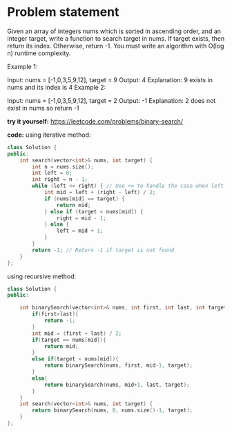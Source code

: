 # Problem statement

Given an array of integers nums which is sorted in ascending order, and an integer target, write a function to search target in nums. If target exists, then return its index. Otherwise, return -1.
You must write an algorithm with O(log n) runtime complexity.

Example 1:

Input: nums = [-1,0,3,5,9,12], target = 9
Output: 4
Explanation: 9 exists in nums and its index is 4
Example 2:

Input: nums = [-1,0,3,5,9,12], target = 2
Output: -1
Explanation: 2 does not exist in nums so return -1

**try it yourself:** https://leetcode.com/problems/binary-search/

**code:**
using iterative method:
```cpp
class Solution {
public:
    int search(vector<int>& nums, int target) {
        int n = nums.size();
        int left = 0;
        int right = n - 1;
        while (left <= right) { // Use <= to handle the case when left == right
            int mid = left + (right - left) / 2;
            if (nums[mid] == target) {
                return mid;
            } else if (target < nums[mid]) {
                right = mid - 1;
            } else {
                left = mid + 1;
            }
        }
        return -1; // Return -1 if target is not found
    }
};
```


using recursive method: 
```cpp
class Solution {
public:

    int binarySearch(vector<int>& nums, int first, int last, int target){
        if(first>last){
            return -1;
        }
        int mid = (first + last) / 2;
        if(target == nums[mid]){
            return mid;
        }
        else if(target < nums[mid]){
            return binarySearch(nums, first, mid-1, target);
        }
        else{
            return binarySearch(nums, mid+1, last, target);
        }
    }
    int search(vector<int>& nums, int target) {
        return binarySearch(nums, 0, nums.size()-1, target);
    }
};
```